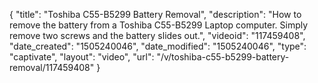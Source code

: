{
    "title": "Toshiba C55-B5299 Battery Removal",
    "description": "How to remove the battery from a Toshiba C55-B5299 Laptop computer. Simply remove two screws and the battery slides out.",
    "videoid": "117459408",
    "date_created": "1505240046",
    "date_modified": "1505240046",
    "type": "captivate",
    "layout": "video",
    "url": "\/v\/toshiba-c55-b5299-battery-removal\/117459408"
}